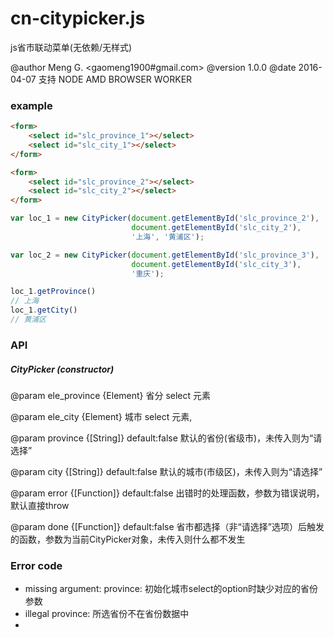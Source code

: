 # cn-citypicker.js
js省市联动菜单(无依赖/无样式)

@author Meng G. <gaomeng1900#gmail.com>
@version 1.0.0
@date 2016-04-07
支持 NODE AMD BROWSER WORKER

### example

```html
<form>
    <select id="slc_province_1"></select>
    <select id="slc_city_1"></select>
</form>

<form>
    <select id="slc_province_2"></select>
    <select id="slc_city_2"></select>
</form>
```

```javascript
var loc_1 = new CityPicker(document.getElementById('slc_province_2'), 
                           document.getElementById('slc_city_2'),
                           '上海', '黄浦区');

var loc_2 = new CityPicker(document.getElementById('slc_province_3'), 
                           document.getElementById('slc_city_3'),
                           '重庆');

loc_1.getProvince()
// 上海
loc_1.getCity()
// 黄浦区
```


### API

##### CityPicker (constructor)

@param ele_province {Element} 省分 select 元素

@param ele_city {Element} 城市 select 元素,

@param province {[String]} default:false 默认的省份(省级市)，未传入则为“请选择”

@param city {[String]} default:false 默认的城市(市级区)，未传入则为“请选择”

@param error {[Function]} default:false 出错时的处理函数，参数为错误说明，默认直接throw

@param done {[Function]} default:false 省市都选择（非“请选择”选项）后触发的函数，参数为当前CityPicker对象，未传入则什么都不发生


### Error code

- missing argument: province: 初始化城市select的option时缺少对应的省份参数
- illegal province: 所选省份不在省份数据中
- 
